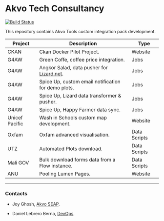 # Akvo Tech Consultancy

[![Build Status](https://travis-ci.org/akvo/akvo-tech-consultancy.svg?branch=master)](https://travis-ci.org/akvo/akvo-tech-consultancy.svg?branch=master)

This repository contains Akvo Tools custom integration pack development.

| Project | Description | Type |
| ------ | ------ | ------ |
| CKAN | Ckan Docker Pilot Project. | Website |
| G4AW | Green Coffe, coffee price integration. | Jobs |
| G4AW | Angkor Salad, data pusher for [Lizard.net][liZ]. | Jobs |
| G4AW | Spice Up, custom email notification for demo plots. | Jobs |
| G4AW | Spice Up, Lizard data transformer & pusher. | Jobs |
| G4AW | Spice Up, Happy Farmer data sync. | Jobs |
| Unicef Pacific | Wash in Schools custom map development. | Website |
| Oxfam | Oxfam advanced visualisation. | Data Scripts |
| UTZ | Automated Plots download. | Data Scripts |
| Mali GOV | Bulk download forms data from a Flow instance. | Data Scripts |
| ANU | Pooling Lumen Pages. | Website |

-------

### Contacts

- Joy Ghosh, [Akvo SEAP][spHub].
- Daniel Lebrero Berna, [DevOps][euHub].


   [spHub]: <https://akvo.org/south-east-asia-pacific/>
   [euHub]: <https://akvo.org/europe/>
   [liZ]:<https://www.lizard.net/>

